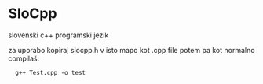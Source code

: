 # SloCpp
slovenski c++ programski jezik

za uporabo kopiraj slocpp.h v isto mapo kot .cpp file
potem pa kot normalno compilaš:
```
  g++ Test.cpp -o test
```
